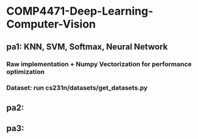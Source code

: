# COMP4471-Deep-Learning-Computer-Vision

## pa1: KNN, SVM, Softmax, Neural Network
###  Raw implementation + Numpy Vectorization for performance optimization
###  Dataset: run cs231n/datasets/get_datasets.py

## pa2:
## pa3:
